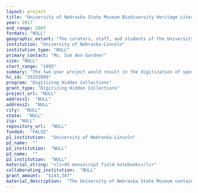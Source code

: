 ```yaml
--- 
layout: project 
title: "University of Nebraska State Museum Biodiversity Heritage Literature Digitization: Field Expedition Notebooks, Taxon Notebooks, and Other Scholarly Parasitology Literature"
year: 2017
end_range: 2005
formats: "NULL"
geographic_extant: "The curators, staff, and students of the University of Nebraska State Museum and associates have conducted field studies in North America, Central America, South America, Asia, Africa, Europe, and Oceania. The specimen and literature collections, therefore, have a worldwide geographic scope."
institution: "University of Nebraska-Lincoln"
institution_type: "NULL"
primary_contact: "Ms. Sue Ann Gardner"
size: "NULL"
start_range: "1895"
summary: "The two-year project would result in the digitization of specific portions of the biodiversity heritage literature that currently exist in hard copy only in the University of Nebraska State Museum (UNSM), a Smithsonian-affiliated institution. The digitized field notebooks, taxon notebooks, U.S. government documents, and University of Nebraska Studies from the Zoological Laboratory series will be openly available for free with no registration required in the highly-ranked University of Nebraska-Lincoln (UNL) Digital Commons institutional repository (IR). Faculty, staff, and students within the UNL University Libraries will conduct the work of digitizing and uploading the documents, and creating the associated metadata. The resulting collection of accessible literature will enable greater cross-linking with existing specimen datasets. The literature will be available to scholars, students, and the lay public to read and re-use for free in perpetuity, and will facilitate enhanced cross-linking of databases."
hc_id: "26332809"
program: "Digitizing Hidden Collections"
grant_type: "Digitizing Hidden Collections"
project_url: "NULL"
address1:  "NULL"
address2:  "NULL"
city:  "NULL"
state:  "NULL"
zip: "NULL"
repository_url:  "NULL"
funded:  "FALSE"
p1_institution:  "University of Nebraska-Lincoln"
p2_name:  ""
p2_institution:  "NULL"
p3_name:  ""
p3_institution:  "NULL"
material_string: "<li>45 manuscript field notebooks</li>"
collaborating_institution:  "NULL"
grant_amount:  "$143,387"
material_description:  "The University of Nebraska State Museum contains hundreds of thousands of textual items that support the research and teaching missions of the museum. Much of the literature is in copyright but some of it was created by Museum curators and staff and they have given permission to make the digitized versions freely available. Another portion is in the public domain but has not yet been digitized by any other entities. The selected literature particularly supports the Parasitology Division of the UNSM. Subjects include vertebrate and parasite biodiversity, medical parasitology, field expedition notes, and species descriptions. Materials types are listed elsewhere."
---
```

